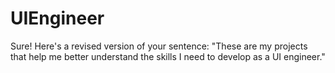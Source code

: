 # UIEngineer
Sure! Here's a revised version of your sentence:  "These are my projects that help me better understand the skills I need to develop as a UI engineer."
